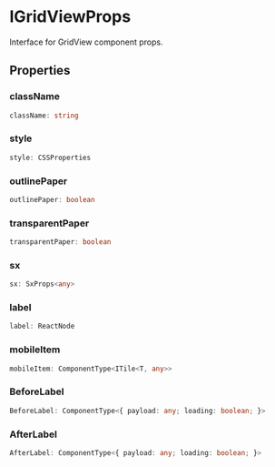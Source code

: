 # IGridViewProps

Interface for GridView component props.

## Properties

### className

```ts
className: string
```

### style

```ts
style: CSSProperties
```

### outlinePaper

```ts
outlinePaper: boolean
```

### transparentPaper

```ts
transparentPaper: boolean
```

### sx

```ts
sx: SxProps<any>
```

### label

```ts
label: ReactNode
```

### mobileItem

```ts
mobileItem: ComponentType<ITile<T, any>>
```

### BeforeLabel

```ts
BeforeLabel: ComponentType<{ payload: any; loading: boolean; }>
```

### AfterLabel

```ts
AfterLabel: ComponentType<{ payload: any; loading: boolean; }>
```
